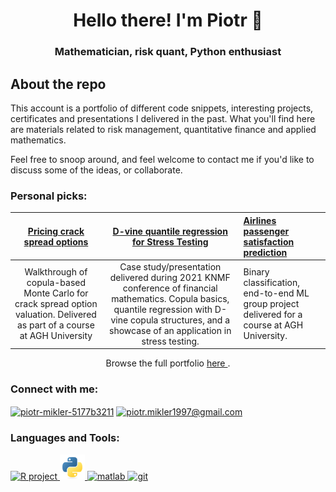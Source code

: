 <h1 align="center">Hello there! I'm Piotr 👋</h1>
<h3 align="center">Mathematician, risk quant, Python enthusiast</h3>

<h2> About the repo </h2>
This account is a portfolio of different code snippets, interesting projects, certificates and presentations I delivered in the past.
What you'll find here are materials related to risk management, quantitative finance and applied mathematics.

Feel free to snoop around, and feel welcome to contact me if you'd like to discuss some of the ideas, or collaborate.

<h3 align="left"> Personal picks: </h3>

[Pricing crack spread options](https://github.com/PiotMik/spread-options) |  [D-vine quantile regression for Stress Testing](https://github.com/PiotMik/PiotMik.github.io/blob/main/AGH-KNMF%20-%20Copula%20Quantile%20Regression%20for%20Stress%20Testing.pdf) | [Airlines passenger satisfaction prediction](https://github.com/adamszczerba/Airlines)
:---------------------------:|:----------------------------------------------:|:------------------------------------------
Walkthrough of copula-based Monte Carlo for crack spread option valuation. Delivered as part of a course at AGH University| Case study/presentation delivered during 2021 KNMF conference of financial mathematics. Copula basics, quantile regression with D-vine copula structures, and a showcase of an application in stress testing. | Binary classification, end-to-end ML group project delivered for a course at AGH University.

<p align="center">
 Browse the full portfolio  <a href="https://github.com/PiotMik/PiotMik.github.io">here </a>.
</p>


<h3 align="left">Connect with me:</h3>
<p align="left">
<a href="https://linkedin.com/in/piotr-mikler-5177b3211" target="blank"><img align="center" src="https://www.vectorlogo.zone/logos/linkedin/linkedin-icon.svg" alt="piotr-mikler-5177b3211" height="20" width="20" /></a>
<a href="mailto:piotr.mikler1997@gmail.com" target="blank"><img align="center" src="https://www.vectorlogo.zone/logos/gmail/gmail-icon.svg" alt="piotr.mikler1997@gmail.com" height="20" width="20" /></a>
</p>

<h3 align="left">Languages and Tools:</h3>
<p align="left">
<a href="https://www.r-project.org" target="_blank" rel="noreferrer"> <img src="https://www.vectorlogo.zone/logos/r-project/r-project-official.svg" alt="R project" width="40" height="40"/> </a>
<a href="https://www.python.org" target="_blank" rel="noreferrer"> <img src="https://raw.githubusercontent.com/devicons/devicon/master/icons/python/python-original.svg" alt="python" width="40" height="40"/> </a>
<a href="https://www.mathworks.com/" target="_blank" rel="noreferrer"> <img src="https://upload.wikimedia.org/wikipedia/commons/2/21/Matlab_Logo.png" alt="matlab" width="40" height="40"/> </a> 
<a href="https://git-scm.com/" target="_blank" rel="noreferrer"> <img src="https://www.vectorlogo.zone/logos/git-scm/git-scm-icon.svg" alt="git" width="40" height="40"/> </a> 

